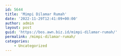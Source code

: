```yaml
---
id: 5644
title: 'Mimpi Dilamar Rumah'
date: '2022-11-29T12:41:09+00:00'
author: admin
layout: post
guid: 'https://bos.awn.biz.id/mimpi-dilamar-rumah/'
permalink: /mimpi-dilamar-rumah/
categories:
    - Uncategorized
---
```


